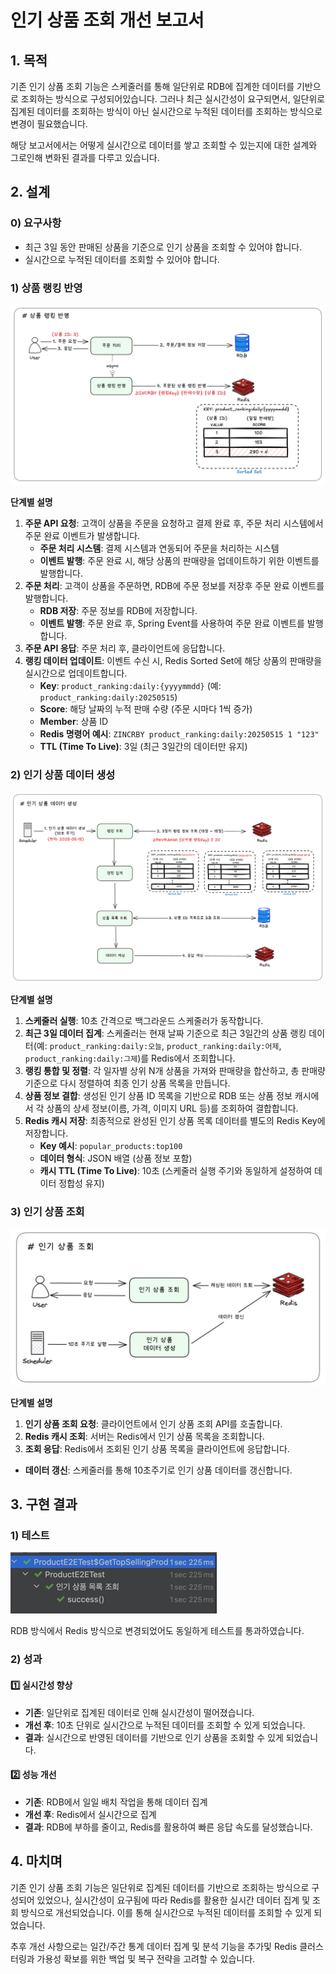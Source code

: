 # 인기 상품 조회 개선 보고서

## 1. 목적

기존 인기 상품 조회 기능은 스케줄러를 통해 일단위로 RDB에 집계한 데이터를 기반으로 조회하는 방식으로 구성되어있습니다.
그러나 최근 실시간성이 요구되면서, 일단위로 집계된 데이터를 조회하는 방식이 아닌 실시간으로 누적된 데이터를 조회하는 방식으로 변경이 필요했습니다.

해당 보고서에서는 어떻게 실시간으로 데이터를 쌓고 조회할 수 있는지에 대한 설계와 그로인해 변화된 결과를 다루고 있습니다.

## 2. 설계
### 0) 요구사항
- 최근 3일 동안 판매된 상품을 기준으로 인기 상품을 조회할 수 있어야 합니다.
- 실시간으로 누적된 데이터를 조회할 수 있어야 합니다.

### 1) 상품 랭킹 반영

![img_1.png](week7/상품랭킹반영.png)

**단계별 설명**

1. **주문 API 요청**: 고객이 상품을 주문을 요청하고 결제 완료 후, 주문 처리 시스템에서 주문 완료 이벤트가 발생합니다.
    - **주문 처리 시스템**: 결제 시스템과 연동되어 주문을 처리하는 시스템
    - **이벤트 발행**: 주문 완료 시, 해당 상품의 판매량을 업데이트하기 위한 이벤트를 발행합니다.
2. **주문 처리**: 고객이 상품을 주문하면, RDB에 주문 정보를 저장후 주문 완료 이벤트를 발행합니다.
    - **RDB 저장**: 주문 정보를 RDB에 저장합니다.
    - **이벤트 발행**: 주문 완료 후, Spring Event를 사용하여 주문 완료 이벤트를 발행합니다.
3. **주문 API 응답**: 주문 처리 후, 클라이언트에 응답합니다.
4. **랭킹 데이터 업데이트**: 이벤트 수신 시, Redis Sorted Set에 해당 상품의 판매량을 실시간으로 업데이트합니다.
    - **Key**: `product_ranking:daily:{yyyymmdd}` (예: `product_ranking:daily:20250515`)
    - **Score**: 해당 날짜의 누적 판매 수량 (주문 시마다 1씩 증가)
    - **Member**: 상품 ID
    - **Redis 명령어 예시**: `ZINCRBY product_ranking:daily:20250515 1 "123"`
    - **TTL (Time To Live)**: 3일 (최근 3일간의 데이터만 유지)

### 2) 인기 상품 데이터 생성

![img_1.png](week7/인기상품데이터생성.png)

**단계별 설명**

1.  **스케줄러 실행**: 10초 간격으로 백그라운드 스케줄러가 동작합니다.
2.  **최근 3일 데이터 집계**: 스케줄러는 현재 날짜 기준으로 최근 3일간의 상품 랭킹 데이터(예: `product_ranking:daily:오늘`, `product_ranking:daily:어제`, `product_ranking:daily:그제`)를 Redis에서 조회합니다.
3.  **랭킹 통합 및 정렬**: 각 일자별 상위 N개 상품을 가져와 판매량을 합산하고, 총 판매량 기준으로 다시 정렬하여 최종 인기 상품 목록을 만듭니다.
4.  **상품 정보 결합**: 생성된 인기 상품 ID 목록을 기반으로 RDB 또는 상품 정보 캐시에서 각 상품의 상세 정보(이름, 가격, 이미지 URL 등)를 조회하여 결합합니다.
5.  **Redis 캐시 저장**: 최종적으로 완성된 인기 상품 목록 데이터를 별도의 Redis Key에 저장합니다.
    - **Key 예시**: `popular_products:top100`
    - **데이터 형식**: JSON 배열 (상품 정보 포함)
    - **캐시 TTL (Time To Live)**: 10초 (스케줄러 실행 주기와 동일하게 설정하여 데이터 정합성 유지)

### 3) 인기 상품 조회

![img.png](week7/인기상품조회.png)

**단계별 설명**
1. **인기 상품 조회 요청**: 클라이언트에서 인기 상품 조회 API를 호출합니다.
2. **Redis 캐시 조회**: 서버는 Redis에서 인기 상품 목록을 조회합니다.
3. **조회 응답**: Redis에서 조회된 인기 상품 목록을 클라이언트에 응답합니다.
- **데이터 갱신**: 스케줄러를 통해 10초주기로 인기 상품 데이터를 갱신합니다.

## 3. 구현 결과

### 1) 테스트

![img_2.png](week7/테스트결과.png)

RDB 방식에서 Redis 방식으로 변경되었어도 동일하게 테스트를 통과하였습니다.

### 2) 성과

#### 1️⃣ 실시간성 향상

- **기존**: 일단위로 집계된 데이터로 인해 실시간성이 떨어졌습니다.
- **개선 후**: 10초 단위로 실시간으로 누적된 데이터를 조회할 수 있게 되었습니다.
- **결과**: 실시간으로 반영된 데이터를 기반으로 인기 상품을 조회할 수 있게 되었습니다.

#### 2️⃣ 성능 개선

- **기존**: RDB에서 일일 배치 작업을 통해 데이터 집계
- **개선 후**: Redis에서 실시간으로 집계
- **결과**: RDB에 부하를 줄이고, Redis를 활용하여 빠른 응답 속도를 달성했습니다.

## 4. 마치며
기존 인기 상품 조회 기능은 일단위로 집계된 데이터를 기반으로 조회하는 방식으로 구성되어 있었으나, 실시간성이 요구됨에 따라 Redis를 활용한 실시간 데이터 집계 및 조회 방식으로 개선되었습니다. 이를 통해 실시간으로 누적된 데이터를 조회할 수 있게 되었습니다.

추후 개선 사항으로는 일간/주간 통계 데이터 집계 및 분석 기능을 추가및 Redis 클러스터링과 가용성 확보를 위한 백업 및 복구 전략을 고려할 수 있습니다.



